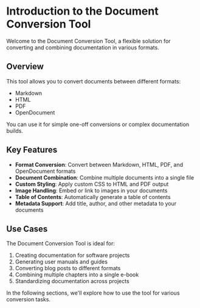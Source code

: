 # Introduction to the Document Conversion Tool

Welcome to the Document Conversion Tool, a flexible solution for converting and combining documentation in various formats.

## Overview

This tool allows you to convert documents between different formats:

- Markdown
- HTML
- PDF
- OpenDocument

You can use it for simple one-off conversions or complex documentation builds.

## Key Features

- **Format Conversion**: Convert between Markdown, HTML, PDF, and OpenDocument formats
- **Document Combination**: Combine multiple documents into a single file
- **Custom Styling**: Apply custom CSS to HTML and PDF output
- **Image Handling**: Embed or link to images in your documents
- **Table of Contents**: Automatically generate a table of contents
- **Metadata Support**: Add title, author, and other metadata to your documents

## Use Cases

The Document Conversion Tool is ideal for:

1. Creating documentation for software projects
2. Generating user manuals and guides
3. Converting blog posts to different formats
4. Combining multiple chapters into a single e-book
5. Standardizing documentation across projects

In the following sections, we'll explore how to use the tool for various conversion tasks.